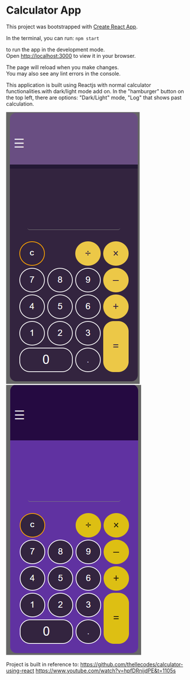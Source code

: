# Calculator App

This project was bootstrapped with [Create React App](https://github.com/facebook/create-react-app).

In the terminal, you can run:
`npm start`

to run the app in the development mode.\
Open [http://localhost:3000](http://localhost:3000) to view it in your browser.

The page will reload when you make changes.\
You may also see any lint errors in the console.

This application is built using Reactjs with normal calculator functionalities.with dark/light mode add on.
In the "hamburger" button on the top left, there are options: "Dark/Light" mode, "Log" that shows past calculation.

![Alt text](img/dark.png?raw=true "darkmode")
![Alt text](img/light1.png?raw=true "darkmode")

Project is built in reference to:
https://github.com/thellecodes/calculator-using-react
https://www.youtube.com/watch?v=hpfDRnijdPE&t=1105s
